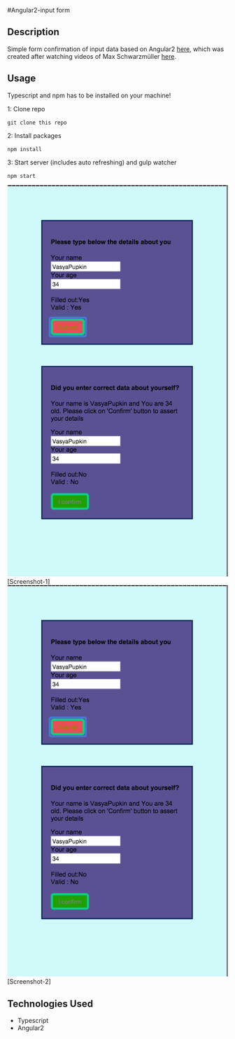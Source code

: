 #Angular2-input form

## Description
Simple form confirmation of input data based on Angular2 [here](https://angular.io/docs/ts/latest/quickstart.html), which was created after watching videos of  Max Schwarzmüller [here](http://www.youtube.com/watch?v=S1cQkAu0gtE&list=PL55RiY5tL51olfU2IEqr455EYLkrhmh3n).   
## Usage
Typescript and npm has to be installed on your machine!

1: Clone repo
```
git clone this repo
```
2: Install packages
```
npm install
```
3: Start server (includes auto refreshing) and gulp watcher
```
npm start
```
![Screenshot 1](https://github.com/TJQKAs/Angular2Simple_checkform/blob/master/src/img/02.png)[Screenshot-1]
![Screenshot 2](https://github.com/TJQKAs/Angular2Simple_checkform/blob/master/src/img/02.png)[Screenshot-2]
## Technologies Used

- Typescript
- Angular2
